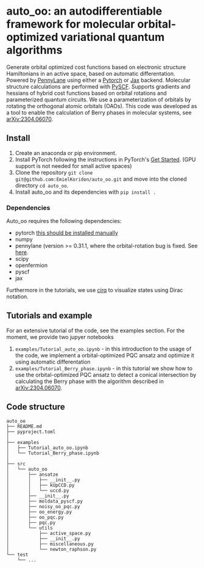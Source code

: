 # auto_oo: an autodifferentiable framework for molecular orbital-optimized variational quantum algorithms
Generate orbital optimized cost functions based on electronic structure Hamiltonians in an active space, based on automatic differentation. Powered by [PennyLane](https://github.com/PennyLaneAI) using either a [Pytorch](https://pytorch.org/) or [Jax](https://github.com/google/jax) backend. Molecular structure calculations are performed with [PySCF](https://pyscf.org/).
Supports gradients and hessians of hybrid cost functions based on orbital rotations and parameterized quantum circuits.
We use a parameterization of orbitals by rotating the orthogonal atomic orbitals (OAOs).
This code was developed as a tool to enable the calculation of Berry phases in molecular systems, see [arXiv:2304.06070](https://arxiv.org/abs/2304.06070).

## Install

1. Create an anaconda or pip environment.
2. Install PyTorch following the instructions in PyTorch's [Get Started](https://pytorch.org/get-started/locally/). (GPU support is not needed for small active spaces)
3. Clone the repository `git clone git@github.com:EmielKoridon/auto_oo.git` and move into the cloned directory `cd auto_oo`.
4. Install auto_oo and its dependencies with `pip install .`

### Dependencies

Auto_oo requires the following dependencies:
- pytorch [this should be installed manually](https://pytorch.org/get-started/locally/)
- numpy
- pennylane (version >= 0.31.1, where the orbital-rotation bug is fixed. See [here](https://github.com/PennyLaneAI/pennylane/commit/5c87d88dfb36e8a173c97378e01ed6f40960d317).
- scipy
- openfermion
- pyscf
- jax

Furthermore in the tutorials, we use [cirq](https://github.com/quantumlib/cirq) to visualize states using Dirac notation.


## Tutorials and example

For an extensive tutorial of the code, see the examples section. For the moment, we provide two jupyer notebooks
1. `examples/Tutorial_auto_oo.ipynb` - in this introduction to the usage of the code, we implement a orbital-optimized PQC ansatz and optimize it using automatic differentation
2. `examples/Tutorial_Berry_phase.ipynb` - in this tutorial we show how to use the orbital-optimized PQC ansatz to detect a conical intersection by calculating the Berry phase with the algorithm described in [arXiv:2304.06070](https://arxiv.org/abs/2304.06070).


## Code structure

```
auto_oo
├── README.md
├── pyproject.toml
│
├── examples
│   ├── Tutorial_auto_oo.ipynb
│   └── Tutorial_Berry_phase.ipynb
│
├── src
│   └── auto_oo
│       ├── ansatze
│       │   ├── __init__.py
│       │   ├── kUpCCD.py
│       │   └── uccd.py
│       ├── __init__.py
│       ├── moldata_pyscf.py
│       ├── noisy_oo_pqc.py
│       ├── oo_energy.py
│       ├── oo_pqc.py
│       ├── pqc.py
│       └── utils
│           ├── active_space.py
│           ├── __init__.py
│           ├── miscellaneous.py
│           └── newton_raphson.py
└── test
    └── ...
```


